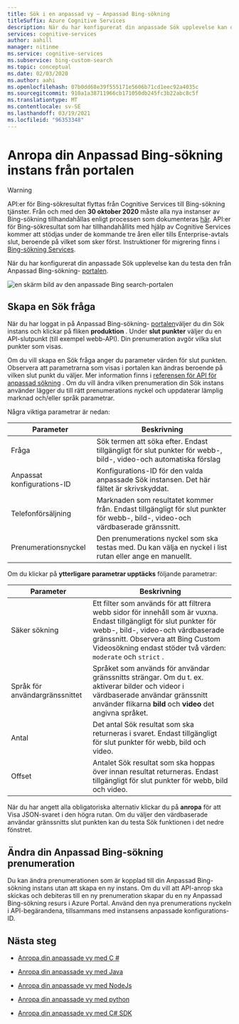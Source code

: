 ```yaml
---
title: Sök i en anpassad vy – Anpassad Bing-sökning
titleSuffix: Azure Cognitive Services
description: När du har konfigurerat din anpassade Sök upplevelse kan du testa den från Anpassad Bing-sökning-portalen.
services: cognitive-services
author: aahill
manager: nitinme
ms.service: cognitive-services
ms.subservice: bing-custom-search
ms.topic: conceptual
ms.date: 02/03/2020
ms.author: aahi
ms.openlocfilehash: 07b0dd68e39f555171e5606b71cd1eec92a4035c
ms.sourcegitcommit: 910a1a38711966cb171050db245fc3b22abc8c5f
ms.translationtype: MT
ms.contentlocale: sv-SE
ms.lasthandoff: 03/19/2021
ms.locfileid: "96353348"
---
```

# <a name="call-your-bing-custom-search-instance-from-the-portal"></a>Anropa din Anpassad Bing-sökning instans från portalen

> [!WARNING]
> API:er för Bing-sökresultat flyttas från Cognitive Services till Bing-sökning tjänster. Från och med den **30 oktober 2020** måste alla nya instanser av Bing-sökning tillhandahållas enligt processen som dokumenteras [här](/bing/search-apis/bing-web-search/create-bing-search-service-resource).
> API:er för Bing-sökresultat som har tillhandahållits med hjälp av Cognitive Services kommer att stödjas under de kommande tre åren eller tills Enterprise-avtals slut, beroende på vilket som sker först.
> Instruktioner för migrering finns i [Bing-sökning Services](/bing/search-apis/bing-web-search/create-bing-search-service-resource).

När du har konfigurerat din anpassade Sök upplevelse kan du testa den från Anpassad Bing-sökning- [portalen](https://customsearch.ai). 

![en skärm bild av den anpassade Bing search-portalen](media/portal-search-screen.png)
## <a name="create-a-search-query"></a>Skapa en Sök fråga 

När du har loggat in på Anpassad Bing-sökning- [portalen](https://customsearch.ai)väljer du din Sök instans och klickar på fliken **produktion** . Under **slut punkter** väljer du en API-slutpunkt (till exempel webb-API). Din prenumeration avgör vilka slut punkter som visas.

Om du vill skapa en Sök fråga anger du parameter värden för slut punkten. Observera att parametrarna som visas i portalen kan ändras beroende på vilken slut punkt du väljer. Mer information finns i [referensen för API för anpassad sökning](/rest/api/cognitiveservices-bingsearch/bing-custom-search-api-v7-reference#query-parameters) . Om du vill ändra vilken prenumeration din Sök instans använder lägger du till rätt prenumerations nyckel och uppdaterar lämplig marknad och/eller språk parametrar.

Några viktiga parametrar är nedan:


|Parameter  |Beskrivning  |
|---------|---------|
|Fråga     | Sök termen att söka efter. Endast tillgängligt för slut punkter för webb-, bild-, video-och automatiska förslag |
|Anpassat konfigurations-ID | Konfigurations-ID för den valda anpassade Sök instansen. Det här fältet är skrivskyddat. |
|Telefonförsäljning     | Marknaden som resultatet kommer från. Endast tillgängligt för slut punkter för webb-, bild-, video-och värdbaserade gränssnitt.        |
|Prenumerationsnyckel | Den prenumerations nyckel som ska testas med. Du kan välja en nyckel i list rutan eller ange en manuellt.          |

Om du klickar på **ytterligare parametrar upptäcks** följande parametrar:  

|Parameter  |Beskrivning  |
|---------|---------|
|Säker sökning     | Ett filter som används för att filtrera webb sidor för innehåll som är vuxna. Endast tillgängligt för slut punkter för webb-, bild-, video-och värdbaserade gränssnitt. Observera att Bing Custom Videosökning endast stöder två värden: `moderate` och `strict` .        |
|Språk för användargränssnittet    | Språket som används för användar gränssnitts strängar. Om du t. ex. aktiverar bilder och videor i värdbaserade användar gränssnitt använder flikarna **bild** och **video** det angivna språket.        |
|Antal     | Det antal Sök resultat som ska returneras i svaret. Endast tillgängligt för slut punkter för webb, bild och video.         |
|Offset    | Antalet Sök resultat som ska hoppas över innan resultat returneras. Endast tillgängligt för slut punkter för webb, bild och video.        |
    
När du har angett alla obligatoriska alternativ klickar du på **anropa** för att Visa JSON-svaret i den högra rutan. Om du väljer den värdbaserade användar gränssnitts slut punkten kan du testa Sök funktionen i det nedre fönstret.

## <a name="change-your-bing-custom-search-subscription"></a>Ändra din Anpassad Bing-sökning prenumeration

Du kan ändra prenumerationen som är kopplad till din Anpassad Bing-sökning instans utan att skapa en ny instans. Om du vill att API-anrop ska skickas och debiteras till en ny prenumeration skapar du en ny Anpassad Bing-sökning resurs i Azure Portal. Använd den nya prenumerations nyckeln i API-begärandena, tillsammans med instansens anpassade konfigurations-ID.

## <a name="next-steps"></a>Nästa steg

- [Anropa din anpassade vy med C #](./call-endpoint-csharp.md)
- [Anropa din anpassade vy med Java](./call-endpoint-java.md)
- [Anropa din anpassade vy med NodeJs](./call-endpoint-nodejs.md)
- [Anropa din anpassade vy med python](./call-endpoint-python.md)

- [Anropa din anpassade vy med C# SDK](./quickstarts/client-libraries.md?pivots=programming-language-csharp%253fpivots%253dprogramming-language-csharp)